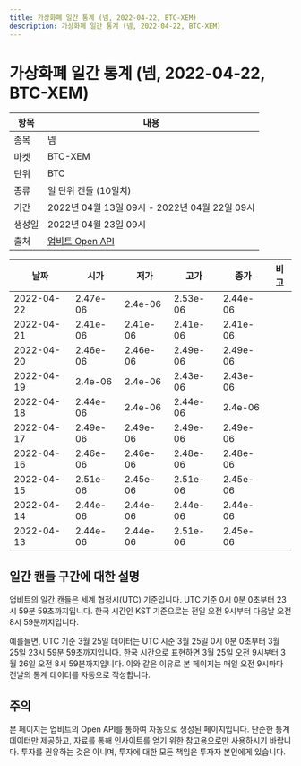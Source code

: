 ```yaml
---
title: 가상화폐 일간 통계 (넴, 2022-04-22, BTC-XEM)
description: 가상화폐 일간 통계 (넴, 2022-04-22, BTC-XEM)
---
```



가상화폐 일간 통계 (넴, 2022-04-22, BTC-XEM)
===

|항목|내용|
|--|--|
|종목|넴|
|마켓|BTC-XEM|
|단위|BTC|
|종류|일 단위 캔들 (10일치)|
|기간|2022년 04월 13일 09시 - 2022년 04월 22일 09시|
|생성일|2022년 04월 23일 09시|
|출처|[업비트 Open API](https://docs.upbit.com)|


|날짜|시가|저가|고가|종가|비고|
|--|--|--|--|--|--|
|2022-04-22|2.47e-06|2.4e-06|2.53e-06|2.44e-06|    |
|2022-04-21|2.41e-06|2.41e-06|2.41e-06|2.41e-06|    |
|2022-04-20|2.46e-06|2.46e-06|2.49e-06|2.49e-06|    |
|2022-04-19|2.4e-06|2.4e-06|2.43e-06|2.43e-06|    |
|2022-04-18|2.44e-06|2.4e-06|2.44e-06|2.4e-06|    |
|2022-04-17|2.49e-06|2.49e-06|2.49e-06|2.49e-06|    |
|2022-04-16|2.46e-06|2.46e-06|2.48e-06|2.48e-06|    |
|2022-04-15|2.51e-06|2.45e-06|2.51e-06|2.45e-06|    |
|2022-04-14|2.44e-06|2.44e-06|2.44e-06|2.44e-06|    |
|2022-04-13|2.44e-06|2.44e-06|2.51e-06|2.45e-06|    |


일간 캔들 구간에 대한 설명
---


업비트의 일간 캔들은 세계 협정시(UTC) 기준입니다. 
UTC 기준 0시 0분 0초부터 23시 59분 59초까지입니다. 
한국 시간인 KST 기준으로는 전일 오전 9시부터 다음날 오전 8시 59분까지입니다. 


예를들면, UTC 기준 3월 25일 데이터는 UTC 시준 3월 25일 0시 0분 0초부터 3월 25일 23시 59분 59초까지입니다. 
한국 시간으로 표현하면 3월 25일 오전 9시부터 3월 26일 오전 8시 59분까지입니다. 
이와 같은 이유로 본 페이지는 매일 오전 9시마다 전날의 통계 데이터를 자동으로 작성합니다. 


주의
---


본 페이지는 업비트의 Open API를 통하여 자동으로 생성된 페이지입니다. 
단순한 통계 데이터만 제공하고, 자료를 통해 인사이트를 얻기 위한 참고용으로만 사용하시기 바랍니다. 
투자를 권유하는 것은 아니며, 투자에 대한 모든 책임은 투자자 본인에게 있습니다. 
